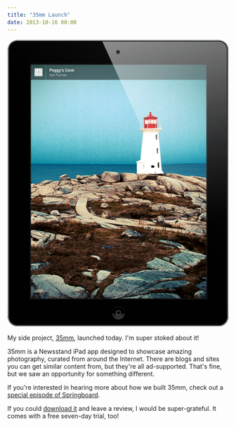 ```yaml
---
title: "35mm Launch"
date: 2013-10-16 00:00
---
```


<import><img src="/img/import/blog/35mm-launch/504A5859A1E1495D8BBEE98DBE7009F5.png" class="img-responsive"><p>My side project, <a href="http://35mm.io">35mm</a>, launched today. I'm super stoked about it!</p>

<p>35mm is a Newsstand iPad app designed to showcase amazing photography, curated from around the Internet. There are blogs and sites you can get similar content from, but they're all ad-supported. That's fine, but we saw an opportunity for something different. </p>

<p>If you're interested in hearing more about how we built 35mm, check out a <a href="http://springboardshow.com/episodes/2013/10/6/35mm-with-tom-creighton">special episode of Springboard</a>.</p>

<p>If you could <a href="https://itunes.apple.com/ca/app/35mm/id659514572?mt=8">download it</a> and leave a review, I would be super-grateful. It comes with a free seven-day trial, too!</p></import>

<!-- more -->

